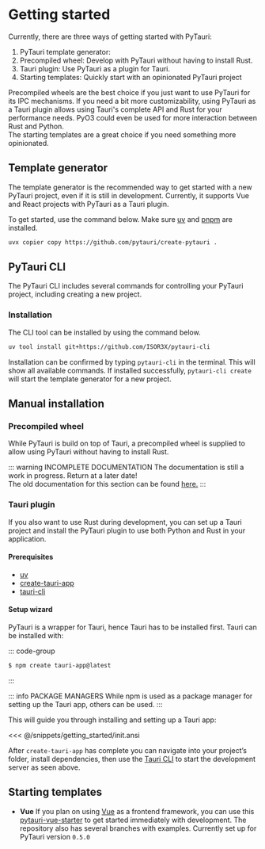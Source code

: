 # Getting started

Currently, there are three ways of getting started with PyTauri:

1. PyTauri template generator:
2. Precompiled wheel: Develop with PyTauri without having to install Rust.
3. Tauri plugin: Use PyTauri as a plugin for Tauri.
4. Starting templates: Quickly start with an opinionated PyTauri project

Precompiled wheels are the best choice if you just want to use PyTauri for its IPC mechanisms. If you need a bit more
customizability, using PyTauri as a Tauri plugin allows using Tauri's complete API and Rust for your performance needs.
PyO3 could even be used for more interaction between Rust and Python.  
The starting templates are a great choice if you need something more opinionated.

## Template generator <Badge type="warning" text="experimental" />

The template generator is the recommended way to get started with a new PyTauri project, even if it is still in
development.
Currently, it supports Vue and React projects with PyTauri as a Tauri plugin.

To get started, use the command below. Make sure [uv](https://docs.astral.sh/uv/) and [pnpm](https://pnpm.io/) are
installed.

```bash
uvx copier copy https://github.com/pytauri/create-pytauri .
```

## PyTauri CLI <Badge type="warning" text="experimental" />

The PyTauri CLI includes several commands for controlling your PyTauri project, including creating a new project.

### Installation

The CLI tool can be installed by using the command below.

```bash
uv tool install git+https://github.com/ISOR3X/pytauri-cli
```

Installation can be confirmed by typing `pytauri-cli` in the terminal. This will show all available commands.
If installed successfully, `pytauri-cli create` will start the template generator for a new project.

## Manual installation

### Precompiled wheel

While PyTauri is build on top of Tauri, a precompiled wheel is supplied to allow using PyTauri without having to install
Rust.

::: warning INCOMPLETE DOCUMENTATION
The documentation is still a work in progress. Return at a later date!  
The old documentation for this section can be found [here.](https://pytauri.github.io/pytauri/dev/usage/pytauri-wheel/)
:::

### Tauri plugin

If you also want to use Rust during development, you can set up a Tauri project and install the PyTauri plugin to use
both Python and Rust in your application.

#### Prerequisites

- [uv](https://docs.astral.sh/uv/)
- [create-tauri-app](https://github.com/tauri-apps/create-tauri-app)
- [tauri-cli](https://v2.tauri.app/reference/cli/)

#### Setup wizard

PyTauri is a wrapper for Tauri, hence Tauri has to be installed first. Tauri can be installed with:

::: code-group

```sh [npm]
$ npm create tauri-app@latest
```

:::

::: info PACKAGE MANAGERS
While npm is used as a package manager for setting up the Tauri app, others can be used.
:::

This will guide you through installing and setting up a Tauri app:

<<< @/snippets/getting_started/init.ansi

After `create-tauri-app` has complete you can navigate into your project’s folder, install dependencies, then use the
[Tauri CLI](https://tauri.app/reference/cli/) to start the development server as seen above.

## Starting templates

- **Vue**
  If you plan on using [Vue](https://vuejs.org/) as a frontend framework, you can use
  this [pytauri-vue-starter](https://github.com/ISOR3X/pytauri-vue-starter) to get started immediately with development.
  The repository also has several branches with examples.
  Currently set up for PyTauri version `0.5.0` 


